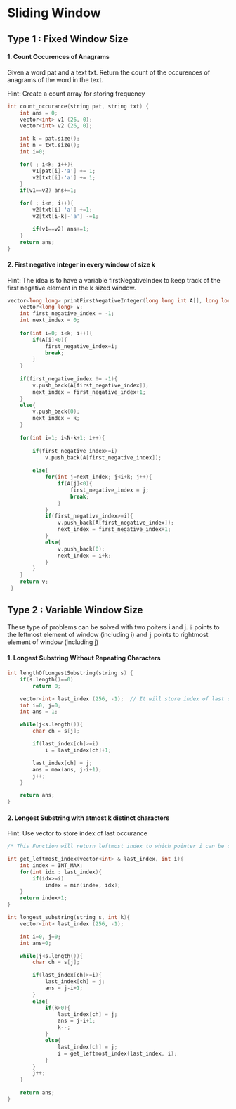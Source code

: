 # Sliding Window

## Type 1 : Fixed Window Size

#### 1. Count Occurences of Anagrams
Given a word pat and a text txt. Return the count of the occurences of anagrams of the word in the text.

Hint: Create a count array for storing frequency

```cpp
int count_occurance(string pat, string txt) {
    int ans = 0;
    vector<int> v1 (26, 0);
    vector<int> v2 (26, 0);

    int k = pat.size();
    int n = txt.size();
    int i=0;

    for( ; i<k; i++){
        v1[pat[i]-'a'] += 1;
        v2[txt[i]-'a'] += 1;
    }
    if(v1==v2) ans+=1;

    for( ; i<n; i++){
        v2[txt[i]-'a'] +=1;
        v2[txt[i-k]-'a'] -=1;

        if(v1==v2) ans+=1;
    }
    return ans;
}
```


#### 2. First negative integer in every window of size k

Hint: The idea is to have a variable firstNegativeIndex to keep track of the first negative element in the k sized window.

```cpp
vector<long long> printFirstNegativeInteger(long long int A[], long long int N, long long int k) {  
    vector<long long> v;                                   
    int first_negative_index = -1;
    int next_index = 0;
    
    for(int i=0; i<k; i++){
        if(A[i]<0){
            first_negative_index=i;
            break;
        }
    }
    
    if(first_negative_index != -1){
        v.push_back(A[first_negative_index]);
        next_index = first_negative_index+1;
    }
    else{
        v.push_back(0);
        next_index = k; 
    }
        
    for(int i=1; i<N-k+1; i++){
        
        if(first_negative_index>=i) 
            v.push_back(A[first_negative_index]);
        
        else{
            for(int j=next_index; j<i+k; j++){
                if(A[j]<0){
                    first_negative_index = j;
                    break;
                }
            }
            if(first_negative_index>=i){
                v.push_back(A[first_negative_index]);
                next_index = first_negative_index+1;
            } 
            else{
                v.push_back(0);
                next_index = i+k;
            }
        }
    }
    return v;
 }
```

## Type 2 : Variable Window Size

These type of problems can be solved with two poiters i and j. `i` points to the leftmost element of window (including i) and `j` points to rightmost element of window (including j)

#### 1. Longest Substring Without Repeating Characters

```cpp
int lengthOfLongestSubstring(string s) {
    if(s.length()==0) 
        return 0;

    vector<int> last_index (256, -1);  // It will store index of last occurance
    int i=0, j=0;
    int ans = 1;

    while(j<s.length()){
        char ch = s[j];

        if(last_index[ch]>=i)
            i = last_index[ch]+1;

        last_index[ch] = j;
        ans = max(ans, j-i+1);
        j++;
    }

    return ans;
}
```

#### 2. Longest Substring with atmost k distinct characters

Hint: Use vector to store index of last occurance

```cpp
/* This Function will return leftmost index to which pointer i can be directly jump while contracting window size */ 

int get_leftmost_index(vector<int> & last_index, int i){
    int index = INT_MAX;
    for(int idx : last_index){
        if(idx>=i)
            index = min(index, idx);
    }
    return index+1;
}

int longest_substring(string s, int k){
    vector<int> last_index (256, -1);

    int i=0, j=0;
    int ans=0;

    while(j<s.length()){
        char ch = s[j];

        if(last_index[ch]>=i){
            last_index[ch] = j;
            ans = j-i+1;
        }
        else{
            if(k>0){
                last_index[ch] = j;
                ans = j-i+1;
                k--;
            }
            else{
                last_index[ch] = j;
                i = get_leftmost_index(last_index, i);
            }
        }
        j++;
    }
    
    return ans;
}
```

